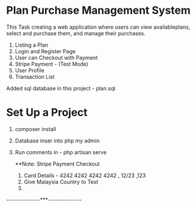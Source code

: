 # Plan Purchase Management System

 This Task creating a web application where users can view availableplans, select and purchase them, and manage their purchases.

 1. Listing a Plan
 2. Login and Register  Page
 3. User can Checkout with Payment
 4. Stripe Payment -  (Test Mode)
 5. User Profile
 6. Transaction List

Added sql database in this project - plan.sql

# Set Up a Project
1. composer install
2. Database  inser into php my admin
3. Run comments in - php artisan serve

   **Note: Stripe Payment Checkout
   1.  Card Details - 4242 4242 4242 4242  , 12/23 ,123
   2.  Give  Malaysia Country to  Test
   3.  
--------------***--------------


